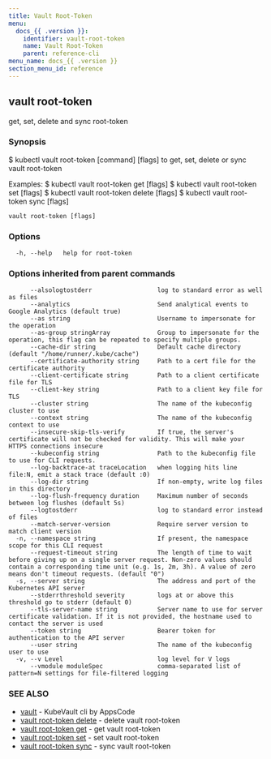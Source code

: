 ```yaml
---
title: Vault Root-Token
menu:
  docs_{{ .version }}:
    identifier: vault-root-token
    name: Vault Root-Token
    parent: reference-cli
menu_name: docs_{{ .version }}
section_menu_id: reference
---
```

## vault root-token

get, set, delete and sync root-token

### Synopsis


$ kubectl vault root-token [command] [flags] to get, set, delete or sync vault root-token

Examples:
 $ kubectl vault root-token get [flags]
 $ kubectl vault root-token set [flags]
 $ kubectl vault root-token delete [flags]
 $ kubectl vault root-token sync [flags]


```
vault root-token [flags]
```

### Options

```
  -h, --help   help for root-token
```

### Options inherited from parent commands

```
      --alsologtostderr                  log to standard error as well as files
      --analytics                        Send analytical events to Google Analytics (default true)
      --as string                        Username to impersonate for the operation
      --as-group stringArray             Group to impersonate for the operation, this flag can be repeated to specify multiple groups.
      --cache-dir string                 Default cache directory (default "/home/runner/.kube/cache")
      --certificate-authority string     Path to a cert file for the certificate authority
      --client-certificate string        Path to a client certificate file for TLS
      --client-key string                Path to a client key file for TLS
      --cluster string                   The name of the kubeconfig cluster to use
      --context string                   The name of the kubeconfig context to use
      --insecure-skip-tls-verify         If true, the server's certificate will not be checked for validity. This will make your HTTPS connections insecure
      --kubeconfig string                Path to the kubeconfig file to use for CLI requests.
      --log-backtrace-at traceLocation   when logging hits line file:N, emit a stack trace (default :0)
      --log-dir string                   If non-empty, write log files in this directory
      --log-flush-frequency duration     Maximum number of seconds between log flushes (default 5s)
      --logtostderr                      log to standard error instead of files
      --match-server-version             Require server version to match client version
  -n, --namespace string                 If present, the namespace scope for this CLI request
      --request-timeout string           The length of time to wait before giving up on a single server request. Non-zero values should contain a corresponding time unit (e.g. 1s, 2m, 3h). A value of zero means don't timeout requests. (default "0")
  -s, --server string                    The address and port of the Kubernetes API server
      --stderrthreshold severity         logs at or above this threshold go to stderr (default 0)
      --tls-server-name string           Server name to use for server certificate validation. If it is not provided, the hostname used to contact the server is used
      --token string                     Bearer token for authentication to the API server
      --user string                      The name of the kubeconfig user to use
  -v, --v Level                          log level for V logs
      --vmodule moduleSpec               comma-separated list of pattern=N settings for file-filtered logging
```

### SEE ALSO

* [vault](/docs/reference/cli/vault.md)	 - KubeVault cli by AppsCode
* [vault root-token delete](/docs/reference/cli/vault_root-token_delete.md)	 - delete vault root-token
* [vault root-token get](/docs/reference/cli/vault_root-token_get.md)	 - get vault root-token
* [vault root-token set](/docs/reference/cli/vault_root-token_set.md)	 - set vault root-token
* [vault root-token sync](/docs/reference/cli/vault_root-token_sync.md)	 - sync vault root-token

